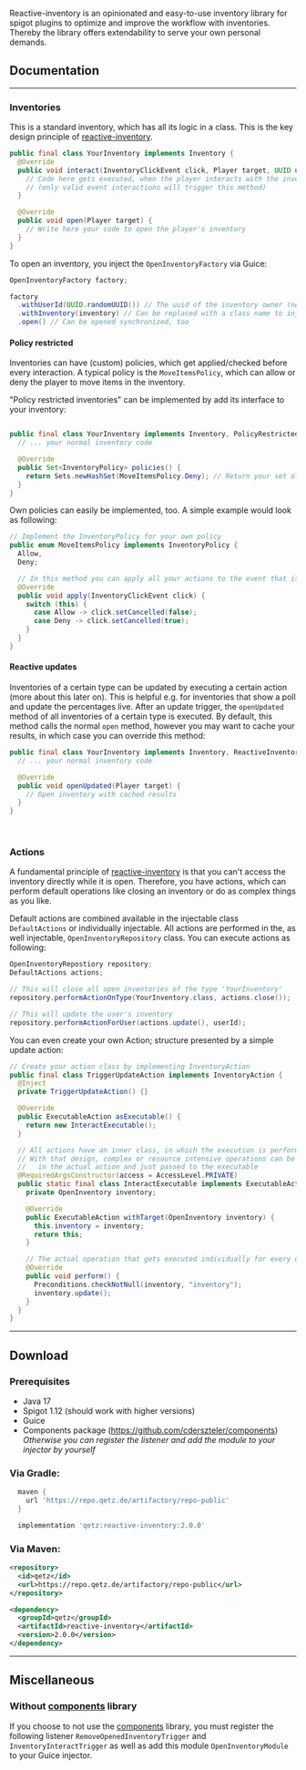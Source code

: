 Reactive-inventory is an opinionated and easy-to-use inventory library
for spigot plugins to optimize and improve the workflow with inventories. Thereby
the library offers extendability to serve your own personal demands.

## Documentation

<hr>

### Inventories

This is a standard inventory, which has all its logic in a class. This is the key
design principle of [reactive-inventory](https://github.com/cderszteler/reactive-inventory).

```java
public final class YourInventory implements Inventory {
  @Override
  public void interact(InventoryClickEvent click, Player target, UUID userId) {
    // Code here gets executed, when the player interacts with the inventory
    // (only valid event interactions will trigger this method)
  }

  @Override
  public void open(Player target) {
    // Write here your code to open the player's inventory
  }
}
```

To open an inventory, you inject the `OpenInventoryFactory` via Guice:

```java
OpenInventoryFactory factory;

factory
  .withUserId(UUID.randomUUID()) // The uuid of the inventory owner (needs to be a player)
  .withInventory(inventory) // Can be replaced with a class name to inject an inventory
  .open() // Can be opened synchronized, too

```

#### Policy restricted

Inventories can have (custom) policies, which get applied/checked before every
interaction. A typical policy is the `MoveItemsPolicy`, which can allow or deny
the player to move items in the inventory.

"Policy restricted inventories" can be implemented by add its interface
to your inventory:
```java

public final class YourInventory implements Inventory, PolicyRestrictedInventory {
  // ... your normal inventory code

  @Override
  public Set<InventoryPolicy> policies() {
    return Sets.newHashSet(MoveItemsPolicy.Deny); // Return your set of policies for your custom inventory
  }
}

```

Own policies can easily be implemented, too. A simple example would look as following:

```java
// Implement the InventoryPolicy for your own policy
public enum MoveItemsPolicy implements InventoryPolicy {
  Allow,
  Deny;

  // In this method you can apply all your actions to the event that is then passed to the inventory
  @Override
  public void apply(InventoryClickEvent click) {
    switch (this) {
      case Allow -> click.setCancelled(false);
      case Deny -> click.setCancelled(true);
    }
  }
}
```

#### Reactive updates

Inventories of a certain type can be updated by executing a certain action
(more about this later on). This is helpful e.g. for inventories that show a
poll and update the percentages live.
After an update trigger, the `openUpdated` method of
all inventories of a certain type is executed. By default, this method calls the
normal `open` method, however you may want to cache your results, in which case
you can override this method:

```java
public final class YourInventory implements Inventory, ReactiveInventory {
  // ... your normal inventory code

  @Override
  public void openUpdated(Player target) {
    // Open inventory with cached results
  }
}
```

<br>

### Actions

A fundamental principle of [reactive-inventory](https://github.com/cderszteler/reactive-inventory)
is that you can't access the inventory directly while it is open. Therefore, you
have actions, which can perform default operations like closing an inventory or
do as complex things as you like.

Default actions are combined available in the injectable class `DefaultActions`
or individually injectable. All actions are performed in the, as well injectable,
`OpenInventoryRepository` class. You can execute actions as following:


```java
OpenInventoryRepostiory repository;
DefaultActions actions;

// This will close all open inventories of the type 'YourInventory'
repository.performActionOnType(YourInventory.class, actions.close());

// This will update the user's inventory
repository.performActionForUser(actions.update(), userId);
```

You can even create your own Action; structure presented by a simple update action:

```java
// Create your action class by implementing InventoryAction
public final class TriggerUpdateAction implements InventoryAction {
  @Inject
  private TriggerUpdateAction() {}

  @Override
  public ExecutableAction asExecutable() {
    return new InteractExecutable();
  }

  // All actions have an inner class, in which the execution is performed later on.
  // With that design, complex or resource intensive operations can be executed
  //   in the actual action and just passed to the executable
  @RequiredArgsConstructor(access = AccessLevel.PRIVATE)
  public static final class InteractExecutable implements ExecutableAction {
    private OpenInventory inventory;

    @Override
    public ExecutableAction withTarget(OpenInventory inventory) {
      this.inventory = inventory;
      return this;
    }

    // The actual operation that gets executed individually for every open inventory
    @Override
    public void perform() {
      Preconditions.checkNotNull(inventory, "inventory");
      inventory.update();
    }
  }
}
```

<hr>

## Download

### Prerequisites

- Java 17
- Spigot 1.12 (should work with higher versions)
- Guice
- Components package (https://github.com/cderszteler/components)
  _Otherwise you can register the listener and add the module to your injector by yourself_


### Via Gradle:

```groovy
  maven {
    url 'https://repo.qetz.de/artifactory/repo-public'
  }
```

```groovy
  implementation 'qetz:reactive-inventory:2.0.0'
```

### Via Maven:

```xml
<repository>
  <id>qetz</id>
  <url>https://repo.qetz.de/artifactory/repo-public</url>
</repository>
```

```xml
<dependency>
  <groupId>qetz</groupId>
  <artifactId>reactive-inventory</artifactId>
  <version>2.0.0</version>
</dependency>
```

<hr>

## Miscellaneous

### Without [components](https://github.com/cderszteler/components) library

If you choose to not use the
[components](https://github.com/cderszteler/components) library,
you must register the following listener `RemoveOpenedInventoryTrigger` and
`InventoryInteractTrigger` as well as add this module `OpenInventoryModule`
to your Guice injector.
